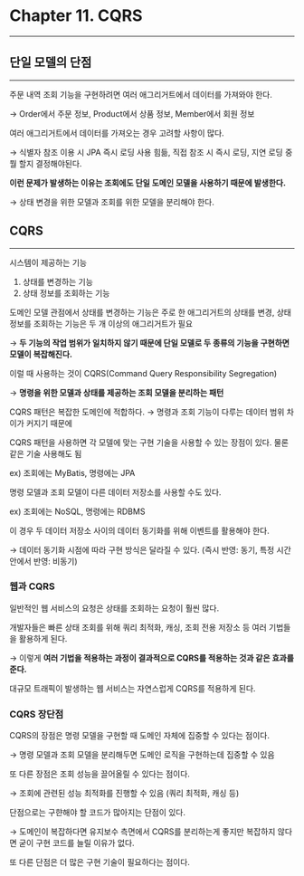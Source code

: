 # Chapter 11. CQRS

---

## 단일 모델의 단점

---

주문 내역 조회 기능을 구현하려면 여러 애그리거트에서 데이터를 가져와야 한다.

→ Order에서 주문 정보, Product에서 상품 정보, Member에서 회원 정보

여러 애그리거트에서 데이터를 가져오는 경우 고려할 사항이 많다.

→ 식별자 참조 이용 시 JPA 즉시 로딩 사용 힘듦, 직접 참조 시 즉시 로딩, 지연 로딩 중 뭘 할지 결정해야된다.

**이런 문제가 발생하는 이유는 조회에도 단일 도메인 모델을 사용하기 때문에 발생한다.**

→ 상태 변경을 위한 모델과 조회를 위한 모델을 분리해야 한다.

## CQRS

---

시스템이 제공하는 기능

1. 상태를 변경하는 기능
2. 상태 정보를 조회하는 기능

도메인 모델 관점에서 상태를 변경하는 기능은 주로 한 애그리거트의 상태를 변경, 상태 정보를 조회하는 기능은 두 개 이상의 애그리거트가 필요

→ **두 기능의 작업 범위가 일치하지 않기 때문에 단일 모델로 두 종류의 기능을 구현하면 모델이 복잡해진다.**

이럴 때 사용하는 것이 CQRS(Command Query Responsibility Segregation)

→ **명령을 위한 모델과 상태를 제공하는 조회 모델을 분리하는 패턴**

CQRS 패턴은 복잡한 도메인에 적합하다. → 명령과 조회 기능이 다루는 데이터 범위 차이가 커지기 때문에

CQRS 패턴을 사용하면 각 모델에 맞는 구현 기술을 사용할 수 있는 장점이 있다. 물론 같은 기술 사용해도 됨

ex) 조회에는 MyBatis, 명령에는 JPA

명령 모델과 조회 모델이 다른 데이터 저장소를 사용할 수도 있다.

ex) 조회에는 NoSQL, 명령에는 RDBMS

이 경우 두 데이터 저장소 사이의 데이터 동기화를 위해 이벤트를 활용해야 한다.

→ 데이터 동기화 시점에 따라 구현 방식은 달라질 수 있다. (즉시 반영: 동기, 특정 시간 안에서 반영: 비동기)

### 웹과 CQRS

일반적인 웹 서비스의 요청은 상태를 조회하는 요청이 훨씬 많다.

개발자들은 빠른 상태 조회를 위해 쿼리 최적화, 캐싱, 조회 전용 저장소 등 여러 기법들을 활용하게 된다.

→ 이렇게 **여러 기법을 적용하는 과정이 결과적으로 CQRS를 적용하는 것과 같은 효과를 준다.**

대규모 트래픽이 발생하는 웹 서비스는 자연스럽게 CQRS를 적용하게 된다.

### CQRS 장단점

CQRS의 장점은 명령 모델을 구현할 때 도메인 자체에 집중할 수 있다는 점이다.

→ 명령 모델과 조회 모델을 분리해두면 도메인 로직을 구현하는데 집중할 수 있음

또 다른 장점은 조회 성능을 끌어올릴 수 있다는 점이다.

→ 조회에 관련된 성능 최적화를 진행할 수 있음 (쿼리 최적화, 캐싱 등)

단점으로는 구햔해야 할 코드가 많아지는 단점이 있다.

→ 도메인이 복잡하다면 유지보수 측면에서 CQRS를 분리하는게 좋지만 복잡하지 않다면 굳이 구현 코드를 늘릴 이유가 없다.

또 다른 단점은 더 많은 구현 기술이 필요하다는 점이다.
